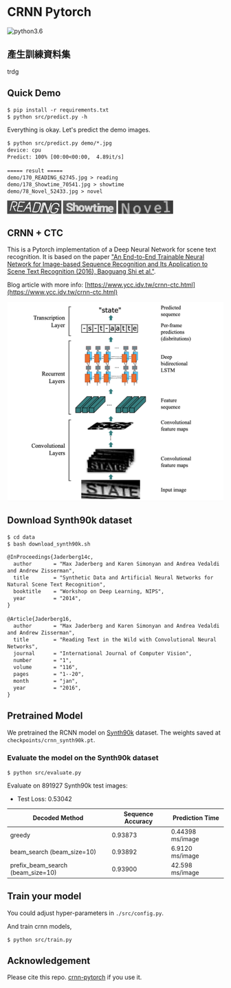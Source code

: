 # CRNN Pytorch

![python3.6](https://img.shields.io/badge/python-3.6-blue.svg)

## 產生訓練資料集

trdg 



## Quick Demo

```command
$ pip install -r requirements.txt
$ python src/predict.py -h
```

Everything is okay. Let's predict the demo images.

```command
$ python src/predict.py demo/*.jpg
device: cpu
Predict: 100% [00:00<00:00,  4.89it/s]

===== result =====
demo/170_READING_62745.jpg > reading
demo/178_Showtime_70541.jpg > showtime
demo/78_Novel_52433.jpg > novel
```

![novel](./demo/170_READING_62745.jpg)
![novel](./demo/178_Showtime_70541.jpg)
![novel](./demo/78_Novel_52433.jpg)


## CRNN + CTC

This is a Pytorch implementation of a Deep Neural Network for scene text recognition. It is based on the paper ["An End-to-End Trainable Neural Network for Image-based Sequence Recognition and Its Application to Scene Text Recognition (2016), Baoguang Shi et al."](http://arxiv.org/abs/1507.05717).

Blog article with more info: [https://www.ycc.idv.tw/crnn-ctc.html](https://www.ycc.idv.tw/crnn-ctc.html)

![crnn_structure](misc/crnn_structure.png)

## Download Synth90k dataset

```command
$ cd data
$ bash download_synth90k.sh
```

```
@InProceedings{Jaderberg14c,
  author       = "Max Jaderberg and Karen Simonyan and Andrea Vedaldi and Andrew Zisserman",
  title        = "Synthetic Data and Artificial Neural Networks for Natural Scene Text Recognition",
  booktitle    = "Workshop on Deep Learning, NIPS",
  year         = "2014",
}

@Article{Jaderberg16,
  author       = "Max Jaderberg and Karen Simonyan and Andrea Vedaldi and Andrew Zisserman",
  title        = "Reading Text in the Wild with Convolutional Neural Networks",
  journal      = "International Journal of Computer Vision",
  number       = "1",
  volume       = "116",
  pages        = "1--20",
  month        = "jan",
  year         = "2016",
}
```

## Pretrained Model

We pretrained the RCNN model on [Synth90k](http://www.robots.ox.ac.uk/~vgg/data/text/) dataset. The weights saved at `checkpoints/crnn_synth90k.pt`.

### Evaluate the model on the Synth90k dataset

```command
$ python src/evaluate.py
```

Evaluate on 891927 Synth90k test images:

- Test Loss: 0.53042

| Decoded Method                   | Sequence Accuracy | Prediction Time  |
|----------------------------------|-------------------|------------------|
| greedy                           | 0.93873           | 0.44398 ms/image |
| beam_search (beam_size=10)       | 0.93892           | 6.9120  ms/image |
| prefix_beam_search (beam_size=10)| 0.93900           | 42.598  ms/image |


## Train your model

You could adjust hyper-parameters in `./src/config.py`.

And train crnn models,

```command
$ python src/train.py
```

## Acknowledgement

Please cite this repo. [crnn-pytorch](https://github.com/GitYCC/crnn-pytorch) if you use it.
